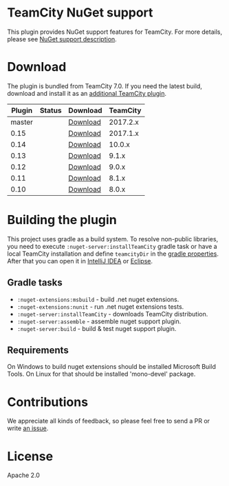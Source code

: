 # TeamCity NuGet support

This plugin provides NuGet support features for TeamCity. For more details, please see [NuGet support description](https://confluence.jetbrains.com/display/TCDL/NuGet).

# Download

The plugin is bundled from TeamCity 7.0. If you need the latest build, download and install it as an [additional TeamCity plugin](https://confluence.jetbrains.com/display/TCDL/Installing+Additional+Plugins).

| Plugin | Status | Download | TeamCity |
|--------|--------|----------|----------|
| master | <a href="https://teamcity.jetbrains.com/viewType.html?buildTypeId=TeamCityPluginsByJetBrains_NuGet_NuGetSupportTrunkFor20172x&guest=1"><img src="https://teamcity.jetbrains.com/app/rest/builds/buildType:(id:TeamCityPluginsByJetBrains_NuGet_NuGetSupportTrunkFor20172x)/statusIcon.svg" alt=""/></a> | [Download](https://teamcity.jetbrains.com/repository/download/TeamCityPluginsByJetBrains_NuGet_NuGetSupportTrunkFor20172x/.lastSuccessful/dotNetPackagesSupport.zip?guest=1)| 2017.2.x |
| 0.15 | <a href="https://teamcity.jetbrains.com/viewType.html?buildTypeId=TeamCityPluginsByJetBrains_NuGet_NuGetSupportV015for10x&guest=1"><img src="https://teamcity.jetbrains.com/app/rest/builds/buildType:(id:TeamCityPluginsByJetBrains_NuGet_NuGetSupportV015for10x)/statusIcon.svg" alt=""/></a> | [Download](https://teamcity.jetbrains.com/repository/download/TeamCityPluginsByJetBrains_NuGet_NuGetSupportV015for10x/.lastSuccessful/dotNetPackagesSupport.zip?guest=1)| 2017.1.x |
| 0.14 | <a href="https://teamcity.jetbrains.com/viewType.html?buildTypeId=TeamCityPluginsByJetBrains_NuGet_NuGetSupportV014for100x&guest=1"><img src="https://teamcity.jetbrains.com/app/rest/builds/buildType:(id:TeamCityPluginsByJetBrains_NuGet_NuGetSupportV014for100x)/statusIcon.svg" alt=""/></a> | [Download](https://teamcity.jetbrains.com/repository/download/TeamCityPluginsByJetBrains_NuGet_NuGetSupportV014for100x/.lastSuccessful/dotNetPackagesSupport.zip?guest=1)| 10.0.x |
| 0.13 | <a href="https://teamcity.jetbrains.com/viewType.html?buildTypeId=TeamCityPluginsByJetBrains_NuGet_NuGetSupportV013for91x&guest=1"><img src="https://teamcity.jetbrains.com/app/rest/builds/buildType:(id:TeamCityPluginsByJetBrains_NuGet_NuGetSupportV013for91x)/statusIcon.svg" alt=""/></a> | [Download](https://teamcity.jetbrains.com/repository/download/TeamCityPluginsByJetBrains_NuGet_NuGetSupportV013for91x/.lastSuccessful/dotNetPackagesSupport.zip?guest=1)| 9.1.x |
| 0.12 | <a href="https://teamcity.jetbrains.com/viewType.html?buildTypeId=TeamCityPluginsByJetBrains_NuGet_NuGetSupportV012for90&guest=1"><img src="https://teamcity.jetbrains.com/app/rest/builds/buildType:(id:TeamCityPluginsByJetBrains_NuGet_NuGetSupportV012for90)/statusIcon.svg" alt=""/></a> | [Download](https://teamcity.jetbrains.com/repository/download/TeamCityPluginsByJetBrains_NuGet_NuGetSupportV012for90/.lastSuccessful/dotNetPackagesSupport.zip?guest=1)| 9.0.x |
| 0.11 | <a href="https://teamcity.jetbrains.com/viewType.html?buildTypeId=TeamCityPluginsByJetBrains_NuGet_NuGetSupportV011for8&guest=1"><img src="https://teamcity.jetbrains.com/app/rest/builds/buildType:(id:TeamCityPluginsByJetBrains_NuGet_NuGetSupportV011for8)/statusIcon.svg" alt=""/></a> | [Download](https://teamcity.jetbrains.com/repository/download/TeamCityPluginsByJetBrains_NuGet_NuGetSupportV011for8/.lastSuccessful/dotNetPackagesSupport.zip?guest=1)| 8.1.x |
| 0.10 | <a href="https://teamcity.jetbrains.com/viewType.html?buildTypeId=TeamCityPluginsByJetBrains_NuGetSupportV010for80&guest=1"><img src="https://teamcity.jetbrains.com/app/rest/builds/buildType:(id:TeamCityPluginsByJetBrains_NuGetSupportV010for80)/statusIcon.svg" alt=""/></a> | [Download](https://teamcity.jetbrains.com/repository/download/TeamCityPluginsByJetBrains_NuGetSupportV010for80/.lastSuccessful/dotNetPackagesSupport.zip?guest=1)| 8.0.x |

# Building the plugin
This project uses gradle as a build system. To resolve non-public libraries, you need to execute `:nuget-server:installTeamCity` gradle task or have a local TeamCity installation and define `teamcityDir` in the [gradle properties](https://docs.gradle.org/current/userguide/build_environment.html). After that you can open it in [IntelliJ IDEA](https://www.jetbrains.com/idea/help/importing-project-from-gradle-model.html) or [Eclipse](http://gradle.org/eclipse/).

## Gradle tasks
* `:nuget-extensions:msbuild` - build .net nuget extensions.
* `:nuget-extensions:nunit` - run .net nuget extensions tests.
* `:nuget-server:installTeamCity` - downloads TeamCity distribution.
* `:nuget-server:assemble` - assemble nuget support plugin.
* `:nuget-server:build` - build & test nuget support plugin.

## Requirements

On Windows to build nuget extensions should be installed Microsoft Build Tools.
On Linux for that should be installed 'mono-devel' package.

# Contributions
We appreciate all kinds of feedback, so please feel free to send a PR or write [an issue](https://github.com/JetBrains/teamcity-nuget-support/issues).

# License
Apache 2.0
